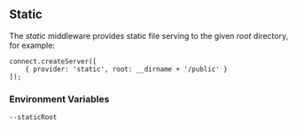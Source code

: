 ## Static

The _static_ middleware provides static file serving to the given _root_ directory, for example:

    connect.createServer([
		{ provider: 'static', root: __dirname + '/public' }
	]);

### Environment Variables

    --staticRoot